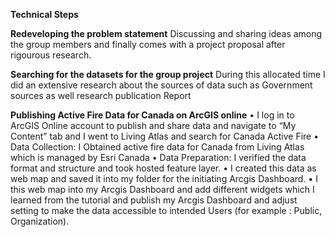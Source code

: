 **Technical Steps**


   
**Redeveloping the problem statement**
Discussing and sharing ideas among the group members and finally comes with a project proposal after rigourous research.



**Searching for the datasets for the group project**
 During this allocated time I did an extensive research about the sources of data such as  Government sources as well research publication Report 

**Publishing Active Fire Data for Canada on ArcGIS online** 
•	I log in to ArcGIS Online account to publish and share data and navigate to “My Content” tab and I went to Living Atlas and search for Canada Active Fire
•	Data Collection: I Obtained active fire data for Canada from Living Atlas which is managed by Esri Canada
•	Data Preparation: I verified the data format and structure and took hosted feature layer.
•	I created this data as web map and saved it into my folder for the initiating Arcgis Dashboard.
•	I this web map into my Arcgis Dashboard and add different widgets which I learned from the tutorial and publish my Arcgis Dashboard and adjust setting to make the data accessible to intended Users (for example : Public, Organization).


 
